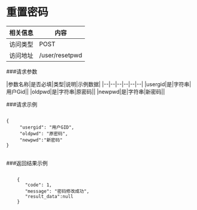 # 重置密码
|相关信息|内容|
|--|--|
|访问类型|POST|
|访问地址|/user/resetpwd|

###请求参数

|参数名称|是否必填|类型|说明|示例数据|
|--|--|--|--|--|--|
|usergid|是|字符串|用户Gid||
|oldpwd|是|字符串|原密码||
|newpwd|是|字符串|新密码||

###请求示例
<pre>
<code>
{
     "usergid": "用户GID",
     "oldpwd": "原密码",
     "newpwd":"新密码"
}
</code>
</pre>

###返回结果示例

<pre>
<code>
    {
       "code": 1,
       "message": "密码修改成功",
       "result_data":null
    }



</code>
</pre>
